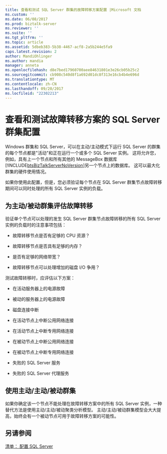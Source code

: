 ```yaml
---
title: 查看和测试 SQL Server 群集的故障转移方案配置 |Microsoft 文档
ms.custom: ''
ms.date: 06/08/2017
ms.prod: biztalk-server
ms.reviewer: ''
ms.suite: ''
ms.tgt_pltfrm: ''
ms.topic: article
ms.assetid: 5dbeb383-5b38-4467-acf8-2a5b244e5fa9
caps.latest.revision: 2
author: MandiOhlinger
ms.author: mandia
manager: anneta
ms.openlocfilehash: d8e7bed17960700aee84631801e3e26cb05b25c2
ms.sourcegitcommit: cb908c540d8f1a692d01dc8f313e16cb4b4e696d
ms.translationtype: MT
ms.contentlocale: zh-CN
ms.lasthandoff: 09/20/2017
ms.locfileid: "22302213"
---
```

# <a name="reviewing-and-testing-sql-server-cluster-configuration-for-failover-scenarios"></a>查看和测试故障转移方案的 SQL Server 群集配置
Windows 群集和 SQL Server，可以在主动/主动模式下运行 SQL Server 的群集的每个节点都是"活动"和正在运行一个或多个 SQL Server 实例。 这将允许您，例如，具有上一个节点和所有其他的 MessageBox 数据库[!INCLUDE[btsBizTalkServerNoVersion](../includes/btsbiztalkservernoversion-md.md)]另一个节点上的数据库。 这可以最大化群集的硬件使用情况。  
  
 如果你使用此配置，但是，您必须验证每个节点在 SQL Server 群集节点故障转移期间可以同时处理的所有 SQL Server 实例的负载。  
  
## <a name="evaluating-failover-for-an-activeactive-cluster"></a>为主动/被动群集评估故障转移  
 验证单个节点可以处理的发生 SQL Server 群集节点故障转移的所有 SQL Server 实例的负载时的注意事项包括：  
  
-   故障转移节点是否有足够的 CPU 资源？  
  
-   故障转移节点是否具有足够的内存？  
  
-   是否有足够的网络带宽？  
  
-   故障转移节点可以处理增加的磁盘 I/O 争用？  
  
 测试故障转移时，应评估以下方案：  
  
-   在活动服务器上的电源故障  
  
-   被动的服务器上的电源故障  
  
-   磁盘连接中断  
  
-   在活动节点上中断公用网络连接  
  
-   在活动节点上中断专用网络连接  
  
-   在被动节点上中断公用网络连接  
  
-   在被动节点上中断专用网络连接  
  
-   失败的 SQL Server 服务  
  
-   失败的 SQL Server 代理服务  
  
## <a name="using-an-activeactivepassive-cluster"></a>使用主动/主动/被动群集  
 如果你确定该一个节点不能处理在故障转移方案中的所有 SQL Server 实例，一种替代方法是使用主动/主动/被动聚类分析模型。 主动/主动/被动群集模型会大大提高，始终会有一个被动节点可用于故障转移方案的可能性。  
  
## <a name="see-also"></a>另请参阅  
 [清单： 配置 SQL Server](~/technical-guides/checklist-configuring-sql-server.md)